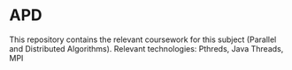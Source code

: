 # APD
This repository contains the relevant coursework for this subject (Parallel and Distributed Algorithms).
Relevant technologies: Pthreds, Java Threads, MPI

